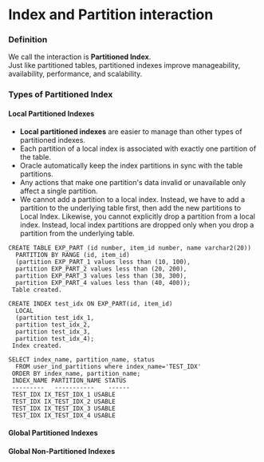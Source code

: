 # Index and Partition interaction

### Definition
We call the interaction is **Partitioned Index**.</br>
Just like partitioned tables, partitioned indexes improve manageability, availability, performance, and scalability.</br>

### Types of Partitioned Index
#### Local Partitioned Indexes
- **Local partitioned indexes** are easier to manage than other types of partitioned indexes.
- Each partition of a local index is associated with exactly one partition of the table.
- Oracle automatically keep the index partitions in sync with the table partitions.
- Any actions that make one partition's data invalid or unavailable only affect a single partition.
- We cannot add a partition to a local index. Instead, we have to add a partition to the underlying table first, then add the new partitions to Local Index. Likewise, you cannot explicitly drop a partition from a local index. Instead, local index partitions are dropped only when you drop a partition from the underlying table.
```
CREATE TABLE EXP_PART (id number, item_id number, name varchar2(20))
  PARTITION BY RANGE (id, item_id)
  (partition EXP_PART_1 values less than (10, 100),
  partition EXP_PART_2 values less than (20, 200),
  partition EXP_PART_3 values less than (30, 300),
  partition EXP_PART_4 values less than (40, 400));
 Table created.

CREATE INDEX test_idx ON EXP_PART(id, item_id)
  LOCAL
  (partition test_idx_1,
  partition test_idx_2,
  partition test_idx_3,
  partition test_idx_4);
 Index created.

SELECT index_name, partition_name, status
  FROM user_ind_partitions where index_name='TEST_IDX'
 ORDER BY index_name, partition_name;
 INDEX_NAME PARTITION_NAME STATUS
 ---------   -----------    ------
 TEST_IDX IX_TEST_IDX_1 USABLE
 TEST_IDX IX_TEST_IDX_2 USABLE
 TEST_IDX IX_TEST_IDX_3 USABLE
 TEST_IDX IX_TEST_IDX_4 USABLE
 ```
#### Global Partitioned Indexes

#### Global Non-Partitioned Indexes
